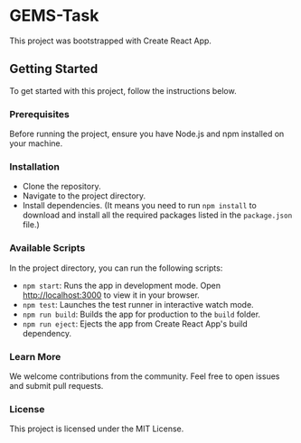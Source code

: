 # GEMS-Task

This project was bootstrapped with Create React App.

## Getting Started

To get started with this project, follow the instructions below.

### Prerequisites

Before running the project, ensure you have Node.js and npm installed on your machine.

### Installation

- Clone the repository.
- Navigate to the project directory.
- Install dependencies. (It means you need to run `npm install` to download and install all the required packages listed in the `package.json` file.)

### Available Scripts

In the project directory, you can run the following scripts:

- `npm start`: Runs the app in development mode. Open [http://localhost:3000](http://localhost:3000) to view it in your browser.
- `npm test`: Launches the test runner in interactive watch mode.
- `npm run build`: Builds the app for production to the `build` folder.
- `npm run eject`: Ejects the app from Create React App's build dependency.

### Learn More

We welcome contributions from the community. Feel free to open issues and submit pull requests.

### License

This project is licensed under the MIT License.
